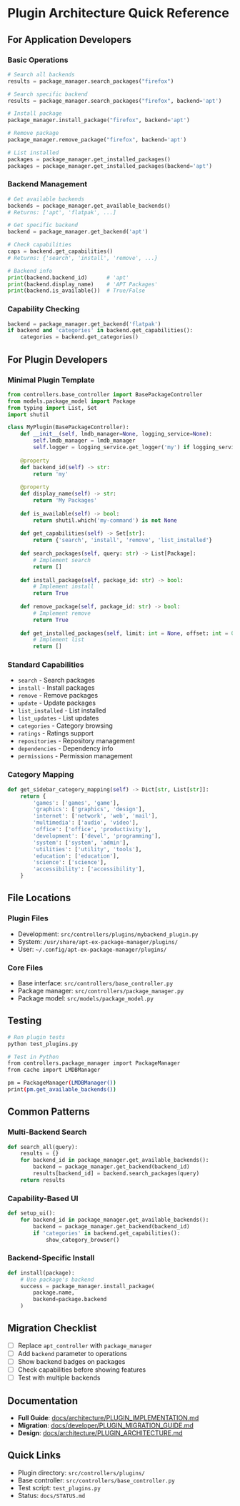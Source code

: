 # Plugin Architecture Quick Reference

## For Application Developers

### Basic Operations

```python
# Search all backends
results = package_manager.search_packages("firefox")

# Search specific backend
results = package_manager.search_packages("firefox", backend='apt')

# Install package
package_manager.install_package("firefox", backend='apt')

# Remove package
package_manager.remove_package("firefox", backend='apt')

# List installed
packages = package_manager.get_installed_packages()
packages = package_manager.get_installed_packages(backend='apt')
```

### Backend Management

```python
# Get available backends
backends = package_manager.get_available_backends()
# Returns: ['apt', 'flatpak', ...]

# Get specific backend
backend = package_manager.get_backend('apt')

# Check capabilities
caps = backend.get_capabilities()
# Returns: {'search', 'install', 'remove', ...}

# Backend info
print(backend.backend_id)      # 'apt'
print(backend.display_name)    # 'APT Packages'
print(backend.is_available())  # True/False
```

### Capability Checking

```python
backend = package_manager.get_backend('flatpak')
if backend and 'categories' in backend.get_capabilities():
    categories = backend.get_categories()
```

## For Plugin Developers

### Minimal Plugin Template

```python
from controllers.base_controller import BasePackageController
from models.package_model import Package
from typing import List, Set
import shutil

class MyPlugin(BasePackageController):
    def __init__(self, lmdb_manager=None, logging_service=None):
        self.lmdb_manager = lmdb_manager
        self.logger = logging_service.get_logger('my') if logging_service else None
    
    @property
    def backend_id(self) -> str:
        return 'my'
    
    @property
    def display_name(self) -> str:
        return 'My Packages'
    
    def is_available(self) -> bool:
        return shutil.which('my-command') is not None
    
    def get_capabilities(self) -> Set[str]:
        return {'search', 'install', 'remove', 'list_installed'}
    
    def search_packages(self, query: str) -> List[Package]:
        # Implement search
        return []
    
    def install_package(self, package_id: str) -> bool:
        # Implement install
        return True
    
    def remove_package(self, package_id: str) -> bool:
        # Implement remove
        return True
    
    def get_installed_packages(self, limit: int = None, offset: int = 0) -> List[Package]:
        # Implement list
        return []
```

### Standard Capabilities

- `search` - Search packages
- `install` - Install packages
- `remove` - Remove packages
- `update` - Update packages
- `list_installed` - List installed
- `list_updates` - List updates
- `categories` - Category browsing
- `ratings` - Ratings support
- `repositories` - Repository management
- `dependencies` - Dependency info
- `permissions` - Permission management

### Category Mapping

```python
def get_sidebar_category_mapping(self) -> Dict[str, List[str]]:
    return {
        'games': ['games', 'game'],
        'graphics': ['graphics', 'design'],
        'internet': ['network', 'web', 'mail'],
        'multimedia': ['audio', 'video'],
        'office': ['office', 'productivity'],
        'development': ['devel', 'programming'],
        'system': ['system', 'admin'],
        'utilities': ['utility', 'tools'],
        'education': ['education'],
        'science': ['science'],
        'accessibility': ['accessibility'],
    }
```

## File Locations

### Plugin Files
- Development: `src/controllers/plugins/mybackend_plugin.py`
- System: `/usr/share/apt-ex-package-manager/plugins/`
- User: `~/.config/apt-ex-package-manager/plugins/`

### Core Files
- Base interface: `src/controllers/base_controller.py`
- Package manager: `src/controllers/package_manager.py`
- Package model: `src/models/package_model.py`

## Testing

```bash
# Run plugin tests
python test_plugins.py

# Test in Python
from controllers.package_manager import PackageManager
from cache import LMDBManager

pm = PackageManager(LMDBManager())
print(pm.get_available_backends())
```

## Common Patterns

### Multi-Backend Search
```python
def search_all(query):
    results = {}
    for backend_id in package_manager.get_available_backends():
        backend = package_manager.get_backend(backend_id)
        results[backend_id] = backend.search_packages(query)
    return results
```

### Capability-Based UI
```python
def setup_ui():
    for backend_id in package_manager.get_available_backends():
        backend = package_manager.get_backend(backend_id)
        if 'categories' in backend.get_capabilities():
            show_category_browser()
```

### Backend-Specific Install
```python
def install(package):
    # Use package's backend
    success = package_manager.install_package(
        package.name,
        backend=package.backend
    )
```

## Migration Checklist

- [ ] Replace `apt_controller` with `package_manager`
- [ ] Add `backend` parameter to operations
- [ ] Show backend badges on packages
- [ ] Check capabilities before showing features
- [ ] Test with multiple backends

## Documentation

- **Full Guide**: [docs/architecture/PLUGIN_IMPLEMENTATION.md](../architecture/PLUGIN_IMPLEMENTATION.md)
- **Migration**: [docs/developer/PLUGIN_MIGRATION_GUIDE.md](../developer/PLUGIN_MIGRATION_GUIDE.md)
- **Design**: [docs/architecture/PLUGIN_ARCHITECTURE.md](../architecture/PLUGIN_ARCHITECTURE.md)

## Quick Links

- Plugin directory: `src/controllers/plugins/`
- Base controller: `src/controllers/base_controller.py`
- Test script: `test_plugins.py`
- Status: `docs/STATUS.md`
